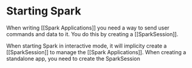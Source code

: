 # Starting Spark
When writing [[Spark Applications]] you need a way to send user commands and data to it. You do this by creating a [[SparkSession]].

When starting Spark in interactive mode, it will implicity create a [[SparkSession]] to manage the [[Spark Applications]]. When creating a standalone app, you need to create the SparkSession